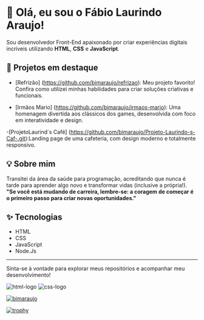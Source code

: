 # 👋 Olá, eu sou o Fábio Laurindo Araujo!

Sou desenvolvedor Front-End apaixonado por criar experiências digitais incríveis utilizando **HTML**, **CSS** e **JavaScript**.

## 🚀 Projetos em destaque

- [Refrizão] (https://github.com/bimaraujo/refrizao): Meu projeto favorito! Confira como utilizei minhas habilidades para criar soluções criativas e funcionais.
  
- [Irmãos Mario] (https://github.com/bimaraujo/irmaos-mario): Uma homenagem divertida aos clássicos dos games, desenvolvida com foco em interatividade e design.
  
-[ProjetoLaurind´s Café] (https://github.com/bimaraujo/Projeto-Laurindo-s-Caf-.git):Landing page de uma cafeteria, com design moderno e totalmente responsivo.


## 💡 Sobre mim

Transitei da área da saúde para programação, acreditando que nunca é tarde para aprender algo novo e transformar vidas (inclusive a própria!).  
**"Se você está mudando de carreira, lembre-se: a coragem de começar é o primeiro passo para criar novas oportunidades."**

## ✨ Tecnologias

- HTML
- CSS
- JavaScript
- Node.Js

---
Sinta-se à vontade para explorar meus repositórios e acompanhar meu desenvolvimento!

<img src="https://img.shields.io/badge/HTML5-E34F26?style=for-the-badge&logo=html5&logoColor=white" alt="html-logo"/>
<img src="https://img.shields.io/badge/CSS-239120?&style=for-the-badge&logo=css3&logoColor=white" alt="css-logo"/>

[![bimaraujo](https://github-readme-stats.vercel.app/api?username=bimaraujo)](https://github.com/anuraghazra/github-readme-stats)

[![trophy](https://github-profile-trophy.vercel.app/?username=bimaraujo-ma&theme=onedark)](https://github.com/ryo-ma/github-profile-trophy)
